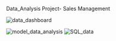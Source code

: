 Data_Analysis Project- Sales Management


![data_dashboard](https://github.com/user-attachments/assets/93dbfd29-6cec-4881-854d-d73641567f50)

![model_data_analysis](https://github.com/user-attachments/assets/9422bfc3-6851-4810-a7ae-0e8a9a941498)
![SQL_data](https://github.com/user-attachments/assets/cb4941ea-75a8-4338-970c-07853dbaaf81)
